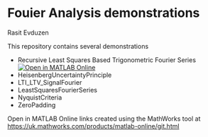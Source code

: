 # Fouier Analysis demonstrations
Rasit Evduzen

This repository contains several demonstrations

* Recursive Least Squares Based Trigonometric Fourier Series [![Open in MATLAB Online](https://www.mathworks.com/images/responsive/global/open-in-matlab-online.svg)](https://matlab.mathworks.com/open/github/v1?repo=mikecroucher/FourierAnalysis&file=https://github.com/mikecroucher/FourierAnalysis/blob/main/RecursiveLeastSquaresFourierSeries/RLSFourier.mlx)
* HeisenbergUncertaintyPrinciple
* LTI_LTV_SignalFourier
* LeastSquaresFourierSeries
* NyquistCriteria
* ZeroPadding

Open in MATLAB Online links created using the MathWorks tool at https://uk.mathworks.com/products/matlab-online/git.html 
